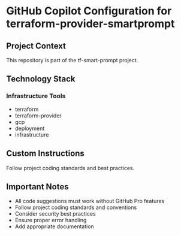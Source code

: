 # GitHub Copilot Configuration for terraform-provider-smartprompt

## Project Context
This repository is part of the tf-smart-prompt project.

## Technology Stack




### Infrastructure Tools
- terraform
- terraform-provider
- gcp
- deployment
- infrastructure



## Custom Instructions
Follow project coding standards and best practices.

## Important Notes
- All code suggestions must work without GitHub Pro features
- Follow project coding standards and conventions
- Consider security best practices
- Ensure proper error handling
- Add appropriate documentation